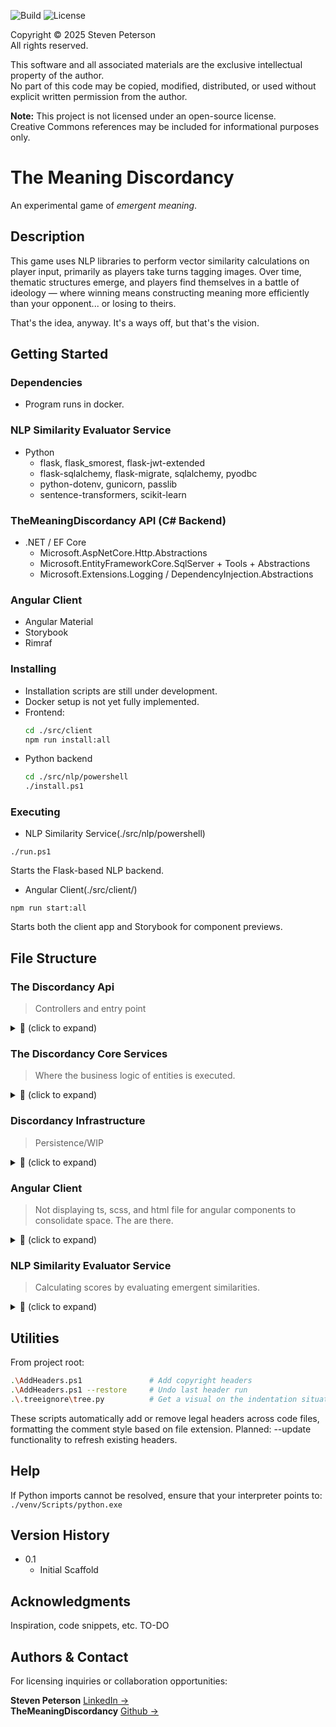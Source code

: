 ![Build](https://img.shields.io/badge/build-pending-lightgrey)
![License](https://img.shields.io/badge/license-proprietary-red)

Copyright © 2025 Steven Peterson  
All rights reserved.

This software and all associated materials are the exclusive intellectual property of the author.  
No part of this code may be copied, modified, distributed, or used without explicit written permission from the author.

**Note:** This project is not licensed under an open-source license.  
Creative Commons references may be included for informational purposes only.

# The Meaning Discordancy

An experimental game of *emergent meaning*.

## Description

This game uses NLP libraries to perform vector similarity calculations on player input, primarily as players take turns tagging images. Over time, thematic structures emerge, and players find themselves in a battle of ideology — where winning means constructing meaning more efficiently than your opponent... or losing to theirs.

That's the idea, anyway. It's a ways off, but that's the vision.

## Getting Started

### Dependencies

* Program runs in docker.

### NLP Similarity Evaluator Service
* Python
  - flask, flask_smorest, flask-jwt-extended
  - flask-sqlalchemy, flask-migrate, sqlalchemy, pyodbc
  - python-dotenv, gunicorn, passlib
  - sentence-transformers, scikit-learn

### TheMeaningDiscordancy API (C# Backend)
* .NET / EF Core
  - Microsoft.AspNetCore.Http.Abstractions
  - Microsoft.EntityFrameworkCore.SqlServer + Tools + Abstractions
  - Microsoft.Extensions.Logging / DependencyInjection.Abstractions

### Angular Client
* Angular Material
* Storybook
* Rimraf

### Installing

* Installation scripts are still under development.
* Docker setup is not yet fully implemented.
* Frontend:
  ```bash
  cd ./src/client
  npm run install:all  
* Python backend  
  ```bash  
  cd ./src/nlp/powershell  
  ./install.ps1

### Executing 

* NLP Similarity Service(./src/nlp/powershell)
```
./run.ps1
```
Starts the Flask-based NLP backend.
* Angular Client(./src/client/)
```
npm run start:all
```
Starts both the client app and Storybook for component previews.

## File Structure

### The Discordancy Api
> Controllers and entry point
<details>
<summary>📁 (click to expand)</summary>

```plaintext
│       ├── TheMeaningDiscordancy.Api
│       │   ├── Classes
│       │   │   └── AppHostSettings.cs
│       │   ├── DiscordApi
│       │   │   ├── ConfigurationApiController.cs
│       │   │   ├── ItemApiController.cs
│       │   │   └── TagApiController.cs
│       │   ├── Extensions
│       │   │   └── StatupExtensions.cs
│       │   ├── Program.cs
│       │   ├── Properties
│       │   │   └── launchSettings.json
│       │   ├── TheMeaningDiscordancy.Api.csproj
│       │   ├── appsettings.Development.json
│       │   ├── appsettings.Local.json
│       │   └── appsettings.json
```
</details>

### The Discordancy Core Services
> Where the business logic of entities is executed.

<details>
<summary>📁 (click to expand)</summary>

```plaintext
│       ├── TheMeaningDiscordancy.Core
│       │   ├── CoreServices
│       │   │   ├── CoreStartupExtensions.cs
│       │   │   ├── Item
│       │   │   │   ├── Configuration
│       │   │   │   │   └── ItemConstants.cs
│       │   │   │   ├── Extensions
│       │   │   │   │   └── ItemStartupExtensions.cs
│       │   │   │   ├── Mapping
│       │   │   │   │   └── ItemProfile.cs
│       │   │   │   ├── Models
│       │   │   │   │   ├── Dtos
│       │   │   │   │   │   ├── Create
│       │   │   │   │   │   │   └── CreateItemDto.cs
│       │   │   │   │   │   ├── ItemDto.cs
│       │   │   │   │   │   └── Update
│       │   │   │   │   │       └── ItemUpdateDto.cs
│       │   │   │   │   ├── Entities
│       │   │   │   │   │   └── ItemEfc.cs
│       │   │   │   │   └── IItemMap.cs
│       │   │   │   ├── Repositories
│       │   │   │   │   ├── Interfaces
│       │   │   │   │   │   └── IItemRepository.cs
│       │   │   │   │   └── ItemRepository.cs
│       │   │   │   └── Services
│       │   │   │       ├── Interfaces
│       │   │   │       │   ├── IItemMappingService.cs
│       │   │   │       │   └── IItemService.cs
│       │   │   │       ├── ItemMappingService.cs
│       │   │   │       └── ItemService.cs
│       │   │   ├── Tag
│       │   │   │   ├── Configuration
│       │   │   │   │   └── TagConstants.cs
│       │   │   │   ├── Extensions
│       │   │   │   │   └── TagStartupExtensions.cs
│       │   │   │   ├── Mapping
│       │   │   │   │   └── TagProfile.cs
│       │   │   │   ├── Models
│       │   │   │   │   ├── Dtos
│       │   │   │   │   │   ├── Create
│       │   │   │   │   │   │   └── CreateTagDto.cs
│       │   │   │   │   │   └── TagDto.cs
│       │   │   │   │   ├── Entities
│       │   │   │   │   │   └── TagEfc.cs
│       │   │   │   │   └── ITagMap.cs
│       │   │   │   ├── Repositories
│       │   │   │   │   ├── Interfaces
│       │   │   │   │   │   └── ITagRepository.cs
│       │   │   │   │   └── TagRepository.cs
│       │   │   │   └── Services
│       │   │   │       ├── Interfaces
│       │   │   │       │   ├── ITagMappingService.cs
│       │   │   │       │   └── ITagService.cs
│       │   │   │       ├── TagMappingService.cs
│       │   │   │       └── TagService.cs
│       │   │   └── Utilities
│       │   │       ├── Classes
│       │   │       │   └── ImageData.cs
│       │   │       ├── Extensions
│       │   │       │   └── UtilityStartupExtensions.cs
│       │   │       └── Services
│       │   │           ├── ImageUtilityService.cs
│       │   │           └── Interfaces
│       │   │               └── IImageUtilityService.cs
│       │   ├── DiscordContext.cs
│       │   ├── Properties
│       │   │   └── launchSettings.json
│       │   ├── Results
│       │   │   ├── DiscordError.cs
│       │   │   ├── DiscordResult.cs
│       │   │   └── Error.cs
│       │   └── TheMeaningDiscordancy.Core.csproj
```
</details>

### Discordancy Infrastructure
> Persistence/WIP
<details>
<summary>📁 (click to expand)</summary>

```plaintext
│       ├── TheMeaningDiscordancy.Infrastructure
│       │   ├── Classes
│       │   │   └── Interfaces
│       │   │       └── IDiscordDataEntity.cs
│       │   ├── Extensions
│       │   │   └── PersistenceStartupExtensions.cs
│       │   ├── Repositories
│       │   │   ├── DiscordRepository.cs
│       │   │   └── Interfaces
│       │   │       └── IDiscordRepository.cs
│       │   └── TheMeaningDiscordancy.Infrastructure.csproj
```
</details>

### Angular Client
> Not displaying ts, scss, and html file for angular components to consolidate space. The are there.
<details>
<summary>📁 (click to expand)</summary>

```plaintext
│       ├── client
│       │   ├── README.md
│       │   ├── angular.json
│       │   ├── documentation.json
│       │   ├── package-lock.json
│       │   ├── package.json
│       │   ├── src
│       │   │   ├── app
│       │   │   │   ├── app-routing.module.ts
│       │   │   │   ├── app.module.ts
│       │   │   │   ├── constants
│       │   │   │   │   └── discord-constants.contants.ts
│       │   │   │   ├── core
│       │   │   │   │   ├── core.module.ts
│       │   │   │   │   ├── models
│       │   │   │   │   │   └── config-data.model.ts
│       │   │   │   │   └── services
│       │   │   │   │       ├── client.service.ts
│       │   │   │   │       └── config.service.ts
│       │   │   │   ├── items
│       │   │   │   │   ├── components
│       │   │   │   │   │   ├── components.module.ts
│       │   │   │   │   │   └── item-table
│       │   │   │   │   │       ├── item-table.module.ts
│       │   │   │   │   │       └── item-tile
│       │   │   │   │   ├── items.module.ts
│       │   │   │   │   ├── models
│       │   │   │   │   │   └── item.model.ts
│       │   │   │   │   └── services
│       │   │   │   │       ├── item-styles.service.ts
│       │   │   │   │       └── items.service.ts
│       │   │   │   └── shared
│       │   │   │       ├── components
│       │   │   │       │   ├── action-bar
│       │   │   │       │   ├── action-header
│       │   │   │       │   ├── components.module.ts
│       │   │   │       │   ├── file-upload
│       │   │   │       │   ├── icon-button
│       │   │   │       │   └── modal
│       │   │   │       ├── layout
│       │   │   │       │   ├── footer
│       │   │   │       │   ├── header
│       │   │   │       │   ├── home
│       │   │   │       │   ├── layout.module.ts
│       │   │   │       │   └── sidebar
│       │   │   │       ├── models
│       │   │   │       │   ├── config-data.model.ts
│       │   │   │       │   └── modal-data.model.ts
│       │   │   │       ├── pipes
│       │   │   │       │   └── normalize-url.pipe.ts
│       │   │   │       ├── services
│       │   │   │       │   ├── modal.service.ts
│       │   │   │       │   └── styles.service.ts
│       │   │   │       └── shared.module.ts
│       │   │   ├── assets
│       │   │   ├── index.html
│       │   │   ├── main.ts
│       │   │   ├── stories
│       │   │   ├── styles
│       │   │   │   ├── main.scss
│       │   │   │   └── mixins
│       │   │   │       ├── _components.scss
│       │   │   │       ├── _detail.scss
│       │   │   │       ├── _layout.scss
│       │   │   │       ├── components
│       │   │   │       │   ├── _display-components.scss
│       │   │   │       │   ├── _image-components.scss
│       │   │   │       │   └── components.scss
│       │   │   │       └── mixins.scss
│       │   │   └── styles.scss
│       │   ├── tsconfig.app.json
│       │   └── tsconfig.json
```
</details>

### NLP Similarity Evaluator Service
> Calculating scores by evaluating emergent similarities.
<details>
<summary>📁 (click to expand)</summary>
  
```plaintext
│       └── nlp
│           ├── Dockerfile
│           ├── __init__.py
│           ├── app.py
│           ├── powershell
│           │   ├── install.ps1
│           │   ├── reinstall.ps1
│           │   └── run.ps1
│           ├── requirements.txt
│           ├── resources
│           │   ├── __init__.py
│           │   └── tag_resource.py
│           └── schemas
│               ├── __init__.py
│               └── tag_schema.py
```
</details>

## Utilities

From project root:
```bash
.\AddHeaders.ps1               # Add copyright headers
.\AddHeaders.ps1 --restore     # Undo last header run
.\.treeignore\tree.py          # Get a visual on the indentation situation
```
These scripts automatically add or remove legal headers across code files, formatting the comment style based on file extension.
Planned: --update functionality to refresh existing headers.

## Help

If Python imports cannot be resolved, ensure that your interpreter points to:
`./venv/Scripts/python.exe`

## Version History

* 0.1
    * Initial Scaffold

## Acknowledgments

Inspiration, code snippets, etc.
TO-DO

## Authors & Contact
For licensing inquiries or collaboration opportunities:

**Steven Peterson**  [LinkedIn →](https://www.linkedin.com/in/steven-peterson7405926/)  
**TheMeaningDiscordancy** [Github →](https://github.com/peterss7/The-Meaning-Discordancy)  
